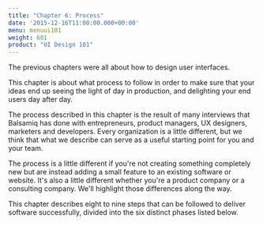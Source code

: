 ```yaml
---
title: "Chapter 6: Process"
date: '2015-12-16T11:00:00.000+00:00'
menu: menuui101
weight: 601
product: "UI Design 101"
---
```


The previous chapters were all about how to design user interfaces.

This chapter is about what process to follow in order to make sure that your ideas end up seeing the light of day in production, and delighting your end users day after day.

The process described in this chapter is the result of many interviews that Balsamiq has done with entrepreneurs, product managers, UX designers, marketers and developers. Every organization is a little different, but we think that what we describe can serve as a useful starting point for you and your team.

The process is a little different if you're not creating something completely new but are instead adding a small feature to an existing software or website. It's also a little different whether you're a product company or a consulting company. We'll highlight those differences along the way.

This chapter describes eight to nine steps that can be followed to deliver software successfully, divided into the six distinct phases listed below. 